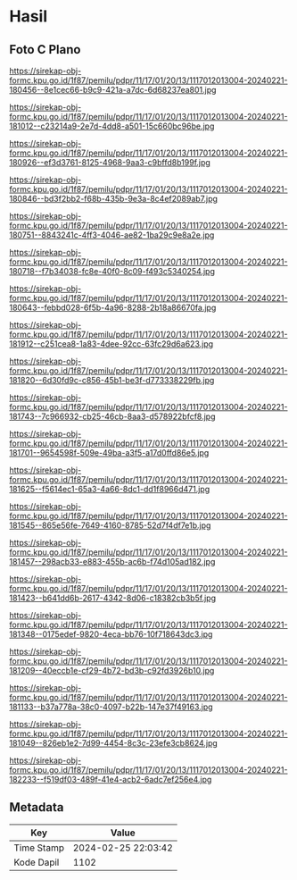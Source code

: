 # Hasil

## Foto C Plano

https://sirekap-obj-formc.kpu.go.id/1f87/pemilu/pdpr/11/17/01/20/13/1117012013004-20240221-180456--8e1cec66-b9c9-421a-a7dc-6d68237ea801.jpg

https://sirekap-obj-formc.kpu.go.id/1f87/pemilu/pdpr/11/17/01/20/13/1117012013004-20240221-181012--c23214a9-2e7d-4dd8-a501-15c660bc96be.jpg

https://sirekap-obj-formc.kpu.go.id/1f87/pemilu/pdpr/11/17/01/20/13/1117012013004-20240221-180926--ef3d3761-8125-4968-9aa3-c9bffd8b199f.jpg

https://sirekap-obj-formc.kpu.go.id/1f87/pemilu/pdpr/11/17/01/20/13/1117012013004-20240221-180846--bd3f2bb2-f68b-435b-9e3a-8c4ef2089ab7.jpg

https://sirekap-obj-formc.kpu.go.id/1f87/pemilu/pdpr/11/17/01/20/13/1117012013004-20240221-180751--8843241c-4ff3-4046-ae82-1ba29c9e8a2e.jpg

https://sirekap-obj-formc.kpu.go.id/1f87/pemilu/pdpr/11/17/01/20/13/1117012013004-20240221-180718--f7b34038-fc8e-40f0-8c09-f493c5340254.jpg

https://sirekap-obj-formc.kpu.go.id/1f87/pemilu/pdpr/11/17/01/20/13/1117012013004-20240221-180643--febbd028-6f5b-4a96-8288-2b18a86670fa.jpg

https://sirekap-obj-formc.kpu.go.id/1f87/pemilu/pdpr/11/17/01/20/13/1117012013004-20240221-181912--c251cea8-1a83-4dee-92cc-63fc29d6a623.jpg

https://sirekap-obj-formc.kpu.go.id/1f87/pemilu/pdpr/11/17/01/20/13/1117012013004-20240221-181820--6d30fd9c-c856-45b1-be3f-d773338229fb.jpg

https://sirekap-obj-formc.kpu.go.id/1f87/pemilu/pdpr/11/17/01/20/13/1117012013004-20240221-181743--7c966932-cb25-46cb-8aa3-d578922bfcf8.jpg

https://sirekap-obj-formc.kpu.go.id/1f87/pemilu/pdpr/11/17/01/20/13/1117012013004-20240221-181701--9654598f-509e-49ba-a3f5-a17d0ffd86e5.jpg

https://sirekap-obj-formc.kpu.go.id/1f87/pemilu/pdpr/11/17/01/20/13/1117012013004-20240221-181625--f5614ec1-65a3-4a66-8dc1-dd1f8966d471.jpg

https://sirekap-obj-formc.kpu.go.id/1f87/pemilu/pdpr/11/17/01/20/13/1117012013004-20240221-181545--865e56fe-7649-4160-8785-52d7f4df7e1b.jpg

https://sirekap-obj-formc.kpu.go.id/1f87/pemilu/pdpr/11/17/01/20/13/1117012013004-20240221-181457--298acb33-e883-455b-ac6b-f74d105ad182.jpg

https://sirekap-obj-formc.kpu.go.id/1f87/pemilu/pdpr/11/17/01/20/13/1117012013004-20240221-181423--b641dd6b-2617-4342-8d06-c18382cb3b5f.jpg

https://sirekap-obj-formc.kpu.go.id/1f87/pemilu/pdpr/11/17/01/20/13/1117012013004-20240221-181348--0175edef-9820-4eca-bb76-10f718643dc3.jpg

https://sirekap-obj-formc.kpu.go.id/1f87/pemilu/pdpr/11/17/01/20/13/1117012013004-20240221-181209--40eccb1e-cf29-4b72-bd3b-c92fd3926b10.jpg

https://sirekap-obj-formc.kpu.go.id/1f87/pemilu/pdpr/11/17/01/20/13/1117012013004-20240221-181133--b37a778a-38c0-4097-b22b-147e37f49163.jpg

https://sirekap-obj-formc.kpu.go.id/1f87/pemilu/pdpr/11/17/01/20/13/1117012013004-20240221-181049--826eb1e2-7d99-4454-8c3c-23efe3cb8624.jpg

https://sirekap-obj-formc.kpu.go.id/1f87/pemilu/pdpr/11/17/01/20/13/1117012013004-20240221-182233--f519df03-489f-41e4-acb2-6adc7ef256e4.jpg


## Metadata

| Key        | Value               |
| ---------- | ------------------- |
| Time Stamp | 2024-02-25 22:03:42 |
| Kode Dapil | 1102                |




